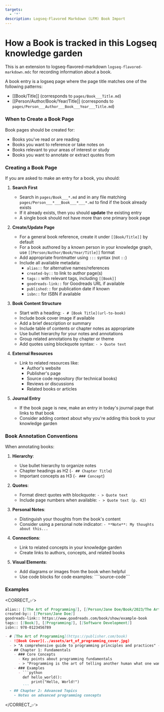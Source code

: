 ```yaml
---
targets:
  - '*'
description: Logseq-Flavored Markdown (LFM) Book Import
---
```

# How a Book is tracked in this Logseq knowledge garden
This is an extension to logseq-flavored-markdown `logseq-flavored-markdown.mdc` for recording information about a book.

A book entry is a logseq page where the page title matches one of the following patterns:
- [[Book/Title]] (corresponds to `pages/Book___Title.md`)
- [[Person/Author/Book/Year/Title]] (corresponds to `pages/Person___Author___Book___Year___Title.md`)

### When to Create a Book Page

Book pages should be created for:
- Books you've read or are reading
- Books you want to reference or take notes on
- Books relevant to your areas of interest or study
- Books you want to annotate or extract quotes from

### Creating a Book Page

If you are asked to make an entry for a book, you should:

1. **Search First**
   - Search in `pages/Book___*.md` and in any file matching `pages/Person___*___Book___*___*.md` to find if the book already exists
   - If it already exists, then you should **update** the existing entry
   - A single book should not have more than one primary book page

2. **Create/Update Page**
   - For a general book reference, create it under `[[Book/Title]]` by default
   - For a book authored by a known person in your knowledge graph, use `[[Person/Author/Book/Year/Title]]` format
   - Add appropriate frontmatter using `:::` syntax (not `::`)
   - Include all available metadata:
     - `alias::` for alternative names/references
     - `created-by::` to link to author page(s)
     - `tags::` with relevant tags, including `[[Book]]`
     - `goodreads-link::` for Goodreads URL if available
     - `published::` for publication date if known
     - `isbn::` for ISBN if available

3. **Book Content Structure**
   - Start with a heading: `- # [Book Title](url-to-book)`
   - Include book cover image if available
   - Add a brief description or summary
   - Include table of contents or chapter notes as appropriate
   - Use bullet hierarchy for your notes and annotations
   - Group related annotations by chapter or theme
   - Add quotes using blockquote syntax: `- > Quote text`

4. **External Resources**
   - Link to related resources like:
     - Author's website
     - Publisher's page
     - Source code repository (for technical books)
     - Reviews or discussions
     - Related books or articles

5. **Journal Entry**
   - If the book page is new, make an entry in today's journal page that links to that book
   - Consider adding context about why you're adding this book to your knowledge garden

### Book Annotation Conventions

When annotating books:
1. **Hierarchy**:
   - Use bullet hierarchy to organize notes
   - Chapter headings as H2 (`- ## Chapter Title`)
   - Important concepts as H3 (`- ### Concept`)

2. **Quotes**:
   - Format direct quotes with blockquote: `- > Quote text`
   - Include page numbers when available: `- > Quote text (p. 42)`

3. **Personal Notes**:
   - Distinguish your thoughts from the book's content
   - Consider using a personal note indicator: `- **Note**: My thoughts about this...`

4. **Connections**:
   - Link to related concepts in your knowledge garden
   - Create links to authors, concepts, and related books

5. **Visual Elements**:
   - Add diagrams or images from the book when helpful
   - Use code blocks for code examples: ````source-code```

### Examples

<CORRECT_✅>
```markdown
alias:: [[The Art of Programming]], [[Person/Jane Doe/Book/2023/The Art of Programming]]
created-by:: [[Person/Jane Doe]]
goodreads-link:: https://www.goodreads.com/book/show/example-book
tags:: [[Book]], [[Programming]], [[Software Development]]
isbn:: 978-0123456789

- # [The Art of Programming](https://publisher.com/book)
  - ![Book Cover](../assets/art_of_programming_cover.jpg)
  - > "A comprehensive guide to programming principles and practices" - Publisher description
  - ## Chapter 1: Fundamentals
    - ### Core Concepts
      - Key points about programming fundamentals
      - > "Programming is the art of telling another human what one wants the computer to do." (p. 15)
    - ### Examples
      - ```python
        def hello_world():
            print("Hello, World!")
        ```
  - ## Chapter 2: Advanced Topics
    - Notes on advanced programming concepts
```
</CORRECT_✅>